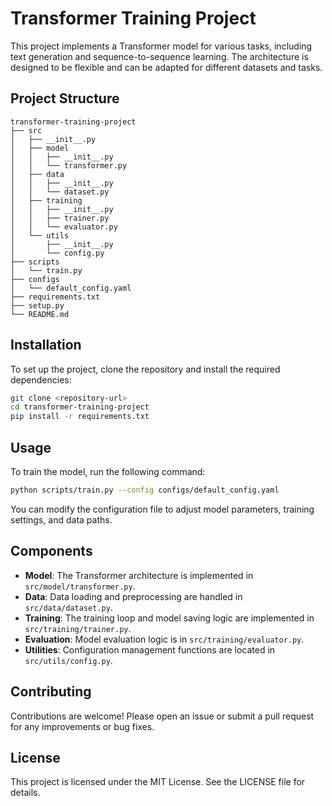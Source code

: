 # Transformer Training Project

This project implements a Transformer model for various tasks, including text generation and sequence-to-sequence learning. The architecture is designed to be flexible and can be adapted for different datasets and tasks.

## Project Structure

```
transformer-training-project
├── src
│   ├── __init__.py
│   ├── model
│   │   ├── __init__.py
│   │   └── transformer.py
│   ├── data
│   │   ├── __init__.py
│   │   └── dataset.py
│   ├── training
│   │   ├── __init__.py
│   │   ├── trainer.py
│   │   └── evaluator.py
│   └── utils
│       ├── __init__.py
│       └── config.py
├── scripts
│   └── train.py
├── configs
│   └── default_config.yaml
├── requirements.txt
├── setup.py
└── README.md
```

## Installation

To set up the project, clone the repository and install the required dependencies:

```bash
git clone <repository-url>
cd transformer-training-project
pip install -r requirements.txt
```

## Usage

To train the model, run the following command:

```bash
python scripts/train.py --config configs/default_config.yaml
```

You can modify the configuration file to adjust model parameters, training settings, and data paths.

## Components

- **Model**: The Transformer architecture is implemented in `src/model/transformer.py`.
- **Data**: Data loading and preprocessing are handled in `src/data/dataset.py`.
- **Training**: The training loop and model saving logic are implemented in `src/training/trainer.py`.
- **Evaluation**: Model evaluation logic is in `src/training/evaluator.py`.
- **Utilities**: Configuration management functions are located in `src/utils/config.py`.

## Contributing

Contributions are welcome! Please open an issue or submit a pull request for any improvements or bug fixes.

## License

This project is licensed under the MIT License. See the LICENSE file for details.